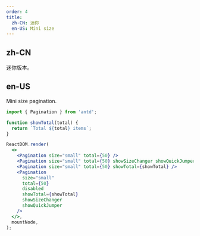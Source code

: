 ```yaml
---
order: 4
title:
  zh-CN: 迷你
  en-US: Mini size
---
```


## zh-CN

迷你版本。

## en-US

Mini size pagination.

```jsx
import { Pagination } from 'antd';

function showTotal(total) {
  return `Total ${total} items`;
}

ReactDOM.render(
  <>
    <Pagination size="small" total={50} />
    <Pagination size="small" total={50} showSizeChanger showQuickJumper />
    <Pagination size="small" total={50} showTotal={showTotal} />
    <Pagination
      size="small"
      total={50}
      disabled
      showTotal={showTotal}
      showSizeChanger
      showQuickJumper
    />
  </>,
  mountNode,
);
```

<style>
#components-pagination-demo-mini .ant-pagination:not(:last-child) {
  margin-bottom: 24px;
}
</style>
